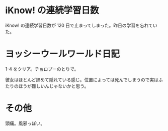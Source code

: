 # iKnow! の連続学習日数

iKnow! の連続学習日数が 120 日で止まってしまった。昨日の学習を忘れていた。

# ヨッシーウールワールド日記

1-4 をクリア。チョロプーのとりで。

彼女はほとんど諦めて隠れている感じ。位置によっては死んでしまうので実はふたりのほうが難しいんじゃないかと思う。

# その他

頭痛。風邪っぽい。
